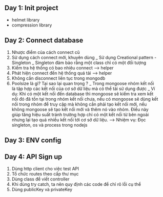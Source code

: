 ## Day 1: Init project

- helmet library
- compression library

## Day 2: Connect database

1. Nhược điểm của cách connect cũ
2. Sử dụng cách connect mới, khuyên dùng
   \_ Sử dụng Creational pattern - Singleton
   \_ Singleton đảm bảo rằng một class chỉ có một đối tượng
3. Kiểm tra hệ thống có bao nhiêu connect --> helper
4. Phát hiện connect đến hệ thống quá tải --> helper
5. Không cần disconnect liên tục trong mongodb
6. Poolsize là gì? Tại sao lại quan trọng ?
   \_ Trong mongoose nhóm kết nối là tập hợp các kết nối của cơ sở dữ liệu mà có thể tái sử dụng được
   \_ Ví dụ: Khi có một kết nối đến database thì mongoose sẽ kiểm tra xem kết nối đó đã tồn tại trong nhóm kết nối chưa, nếu có mongoose sẽ dùng kết nối trong nhóm để truy cập mà không cần phải tạo kết nối mới, nếu không mongoose sẽ tạo kết nối mới và thêm nó vào nhóm. Điều này giúp tăng hiệu suất tránh trường hợp chỉ có một kết nối từ bên ngoài nhưng lại tạo quá nhiều kết nối tới cơ sở dữ liệu.
   --> Nhiệm vụ: Đọc singleton, os và process trong nodejs

## Day 3: ENV config

## Day 4: API Sign up

1. Dùng http client cho việc test API
2. Tổ chức routes theo cấp thư mục
3. Dùng class để viết controller
4. Khi dùng try catch, ta nên quy định các code để chỉ rõ lỗi cụ thể
5. Dùng publicKey và privateKey

